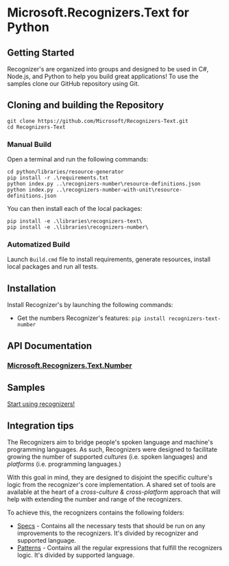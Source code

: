 # Microsoft.Recognizers.Text for Python

## Getting Started

Recognizer's are organized into groups and designed to be used in C#, Node.js, and Python to help you build great applications! To use the samples clone our GitHub repository using Git.

## Cloning and building the Repository

    git clone https://github.com/Microsoft/Recognizers-Text.git
    cd Recognizers-Text

### Manual Build

Open a terminal and run the following commands:

    cd python/libraries/resource-generator
    pip install -r .\requirements.txt
    python index.py ..\recognizers-number\resource-definitions.json
    python index.py ..\recognizers-number-with-unit\resource-definitions.json

You can then install each of the local packages:

    pip install -e .\libraries\recognizers-text\
    pip install -e .\libraries\recognizers-number\

### Automatized Build

Launch `Build.cmd` file to install requirements, generate resources, install local packages and run all tests.

## Installation

Install Recognizer's by launching the following commands:

* Get the numbers Recognizer's features:
`pip install recognizers-text-number`

## API Documentation

### [Microsoft.Recognizers.Text.Number](https://github.com/Microsoft/Recognizers-Text/tree/master/Python/libraries/recognizers-number)

## Samples

[Start using recognizers!](https://github.com/Microsoft/Recognizers-Text/tree/master/Python/samples)

## Integration tips

The Recognizers aim to bridge people's spoken language and machine's programming languages.
As such, Recognizers were designed to facilitate growing the number of supported _cultures_ (i.e. spoken languages) and _platforms_ (i.e. programming languages.)
 
With this goal in mind, they are designed to disjoint the specific culture's logic from the recognizer's core implementation. A shared set of tools are available at the heart of a *cross-culture & cross-platform* approach that will help with extending the number and range of the recognizers.


To achieve this, the recognizers contains the following folders:

* [Specs](https://github.com/Microsoft/Recognizers-Text/tree/master/Specs) - Contains all the necessary tests that should be run on any improvements to the recognizers. It's divided by recognizer and supported language.
* [Patterns](https://github.com/Microsoft/Recognizers-Text/tree/master/Patterns)  - Contains all the regular expressions that fulfill the recognizers logic. It's divided by supported language.

